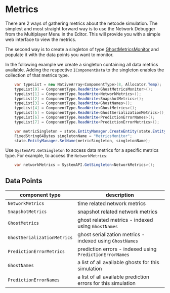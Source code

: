 # Metrics

There are 2 ways of gathering metrics about the netcode simulation. The simplest and most straight forward way is to use the Network Debugger from the Multiplayer Menu in the Editor. This will provide you with a simple web interface to view the metrics.

The second way is to create a singleton of type [GhostMetricsMonitor](https://docs.unity3d.com/Packages/com.unity.netcode@latest/index.html?subfolder=/api/Unity.NetCode.GhostMetricsMonitor.html)
and populate it with the data points you want to monitor.

In the following example we create a singleton containing all data metrics available.
Adding the respective `IComponentData` to the singleton enables the collection of that metrics type.

```csharp
    var typeList = new NativeArray<ComponentType>(8, Allocator.Temp);
    typeList[0] = ComponentType.ReadWrite<GhostMetricsMonitor>();
    typeList[1] = ComponentType.ReadWrite<NetworkMetrics>();
    typeList[2] = ComponentType.ReadWrite<SnapshotMetrics>();
    typeList[3] = ComponentType.ReadWrite<GhostNames>();
    typeList[4] = ComponentType.ReadWrite<GhostMetrics>();
    typeList[5] = ComponentType.ReadWrite<GhostSerializationMetrics>();
    typeList[6] = ComponentType.ReadWrite<PredictionErrorNames>();
    typeList[7] = ComponentType.ReadWrite<PredictionErrorMetrics>();

    var metricSingleton = state.EntityManager.CreateEntity(state.EntityManager.CreateArchetype(typeList));
    FixedString64Bytes singletonName = "MetricsMonitor";
    state.EntityManager.SetName(metricSingleton, singletonName);
```

Use `SystemAPI.GetSingleton` to access data metrics for a specific metrics type. For example, to access the `NetworkMetrics`:

```csharp
    var networkMetrics = SystemAPI.GetSingleton<NetworkMetrics>();
```

## Data Points

| component type              | description                                                   |
|-----------------------------|---------------------------------------------------------------|
| `NetworkMetrics`            | time related network metrics                                  |
| `SnapshotMetrics`           | snapshot related network metrics                              |
| `GhostMetrics`              | ghost related metrics - indexed using `GhostNames`            |
| `GhostSerializationMetrics` | ghost serialization metrics - indexed using `GhostNames`      |
| `PredictionErrorMetrics`    | prediction errors - indexed using `PredictionErrorNames`      |
| `GhostNames`                | a list of all available ghosts for this simulation            |
| `PredictionErrorNames`      | a list of all available prediction errors for this simulation |
